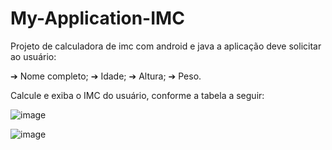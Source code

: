 # My-Application-IMC
Projeto de calculadora de imc com android e java a aplicação deve solicitar ao usuário:

➔ Nome completo;
➔ Idade;
➔ Altura;
➔ Peso.

Calcule e exiba o IMC do usuário, conforme a tabela a seguir:

![image](https://github.com/aesley/My-Application-IMC/assets/95926189/a708fe64-3eea-4a59-ad14-02c3a6e92878)

![image](https://github.com/aesley/My-Application-IMC/assets/95926189/e0239d0d-84a2-483c-8981-91980dee1573)



